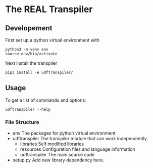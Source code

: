 # The REAL Transpiler

## Developement
First set up a python virtual environment with
```
python3 -m venv env
source env/bin/activate
```
Next install the transpiler
```
pip3 install -e udftranspiler/
```

## Usage

To get a list of commands and options:

```
udftranspiler --help
```

### File Structure
- env
  The packages for python virtual environment
- udftranspiler
  The transpiler module that can work independently.
  - libraries
    Self modified libraries
  - resources
    Configuration files and language information
  - udftranspiler
    The main source code
- setup.py
  Add new library dependency here.
